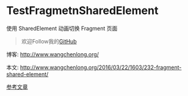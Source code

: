 # TestFragmetnSharedElement
使用 SharedElement 动画切换 Fragment 页面

> 欢迎Follow我的[GitHub](https://github.com/SpikeKing)

博客: http://www.wangchenlong.org/

本文: http://www.wangchenlong.org/2016/03/22/1603/232-fragment-shared-element/

[参考文章](http://www.wangchenlong.org/2016/03/22/1603/232-fragment-shared-element/)
